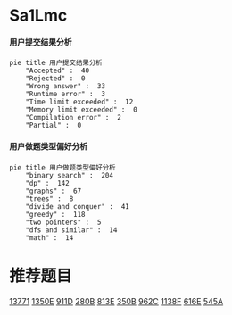 # Sa1Lmc

<!-- tabs:start -->



#### **用户提交结果分析**

```mermaid
pie title 用户提交结果分析
    "Accepted" :  40
    "Rejected" :  0
    "Wrong answer" :  33
    "Runtime error" :  3
    "Time limit exceeded" :  12
    "Memory limit exceeded" :  0
    "Compilation error" :  2
    "Partial" :  0
```

#### **用户做题类型偏好分析**

```mermaid
pie title 用户做题类型偏好分析
    "binary search" :  204
    "dp" :  142
    "graphs" :  67
    "trees" :  8
    "divide and conquer" :  41
    "greedy" :  118
    "two pointers" :  5
    "dfs and similar" :  14
    "math" :  14
```



<!-- tabs:end -->
# 推荐题目
[13771](https://codeforces.com/contest/1377/problem/1)
[1350E](https://codeforces.com/contest/1350/problem/E)
[911D](https://codeforces.com/contest/911/problem/D)
[280B](https://codeforces.com/contest/280/problem/B)
[813E](https://codeforces.com/contest/813/problem/E)
[350B](https://codeforces.com/contest/350/problem/B)
[962C](https://codeforces.com/contest/962/problem/C)
[1138F](https://codeforces.com/contest/1138/problem/F)
[616E](https://codeforces.com/contest/616/problem/E)
[545A](https://codeforces.com/contest/545/problem/A)
